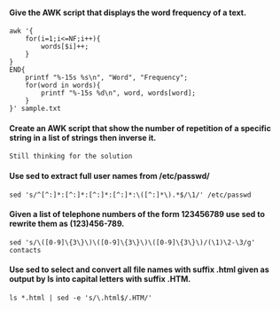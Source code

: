 #### Give the AWK script that displays the word frequency of a text.

```
awk '{
    for(i=1;i<=NF;i++){
        words[$i]++;
    }
}
END{
    printf "%-15s %s\n", "Word", "Frequency";
    for(word in words){
        printf "%-15s %d\n", word, words[word];
    }
}' sample.txt
```

#### Create an AWK script that show the number of repetition of a specific string in a list of strings then inverse it.

```
Still thinking for the solution
```

#### Use sed to extract full user names from /etc/passwd/

```
sed 's/^[^:]*:[^:]*:[^:]*:[^:]*:\([^:]*\).*$/\1/' /etc/passwd
```

#### Given a list of telephone numbers of the form 123456789 use sed to rewrite them as (123)456-789.

```
sed 's/\([0-9]\{3\}\)\([0-9]\{3\}\)\([0-9]\{3\}\)/(\1)\2-\3/g' contacts
```

#### Use sed to select and convert all file names with suffix .html given as output by ls into capital letters with suffix .HTM.

```
ls *.html | sed -e 's/\.html$/.HTM/'
```